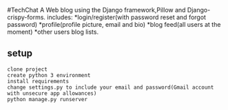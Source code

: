 #TechChat
A Web blog using the Django framework,Pillow and Django-crispy-forms.
includes:
*login/register(with password reset and forgot password)
*profile(profile picture, email and bio) 
*blog feed(all users at the moment)
*other users blog lists. 

## setup

`clone project` <br/>
`create python 3 environment` <br/>
`install requirements` <br/>
`change settings.py to include your email and password(Gmail account with unsecure app allowances)` <br/>
`python manage.py runserver` <br/>


